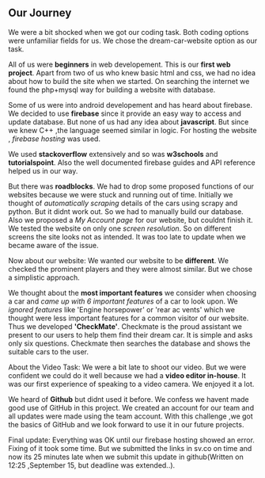 ## Our Journey

We were a bit shocked when we got our coding task. Both coding options were unfamiliar fields for us. We chose the dream-car-website option as our task. 

All of us were **beginners** in web developement. This is our **first web project**. Apart from two of us who knew basic html and css, we had no idea about how to build the site when we started.
On searching the internet we found the php+mysql way for building a website with database.

Some of us were into android developement and has heard about firebase. We decided to use **firebase** since it provide an easy way to access and update database.
But none of us had any idea about **javascript**. But since we knew C++ ,the language seemed similar in logic. For hosting the website , *firebase hosting* was used.

We used **stackoverflow** extensively and so was **w3schools** and **tutorialspoint**. Also the well documented firebase guides and API reference helped us in our way.

But there was **roadblocks**. We had to drop some proposed functions of our websites because we were stuck and running out of time.
Initially we thought of *automatically scraping* details of the cars using scrapy and python. But it didnt work out. So we had to manually build our database.
Also we proposed a *My Account page* for our website, but couldnt finish it.
We tested the website on only one *screen resolution*. So on different screens the site looks not as intended. It was too late to update when we became aware of the issue.

Now about our website: 
We wanted our website to be **different**. We checked the prominent players and they were almost similar. But we chose a simplistic approach.

We thought about the **most important features** we consider when choosing a car and *came up with 6 important features* of a car to look upon. We *ignored features* like 'Engine horsepower' or 'rear ac vents' which we thought were less important features for a common visitor of our website.
Thus we developed **'CheckMate'**. Checkmate is the proud assistant we present to our users to help them find their dream car. It is simple and asks only six questions. Checkmate then searches the database and shows the suitable cars to the user.

About the Video Task:
We were a bit late to shoot our video. But we were confident we could do it well because we had a **video editor in-house**.
It was our first experience of speaking to a video camera. We enjoyed it a lot. 

We heard of **Github** but didnt used it before. We confess we havent made good use of GitHub in this project. We created an account for our team and all updates were made using the team account.
With this challenge ,we got the basics of GitHub and we look forward to use it in our future projects.

Final update: Everything was OK until our firebase hosting showed an error. Fixing of it took some time. But we submitted the links in sv.co on time and now its 25 minutes late when we submit this update in github(Written on 12:25 ,September 15, but deadline was extended..).


